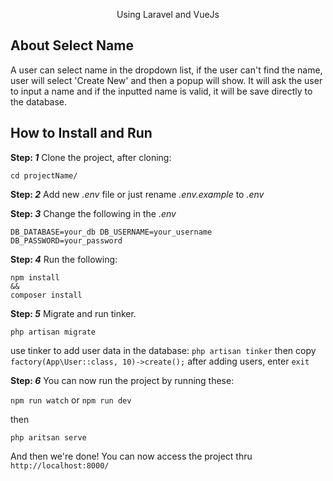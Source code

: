 <p align="center">Using Laravel and VueJs</p>

## About Select Name

A user can select name in the dropdown list, if the user can't find the name, user will select 'Create New' and then a popup will show. It will ask the user to input a name and if the inputted name is valid, it will be save directly to the database.

## How to Install and Run

**Step: _1_** Clone the project, after cloning:
```
cd projectName/
```

**Step: _2_** Add new _.env_ file or just rename _.env.example_ to _.env_

**Step: _3_** Change the following in the _.env_

``
DB_DATABASE=your_db
DB_USERNAME=your_username
DB_PASSWORD=your_password
``

**Step: _4_** Run the following:
```
npm install
&&
composer install
```

**Step: _5_** Migrate and run tinker.

``
php artisan migrate
``

use tinker to add user data in the database:
``
php artisan tinker
``
then copy
``
factory(App\User::class, 10)->create();
``
after adding users, enter ``exit``

**Step: _6_** You can now run the project by running these:

``npm run watch`` or ``npm run dev``

then

``php aritsan serve``

And then we're done! You can now access the project thru ``http://localhost:8000/``
